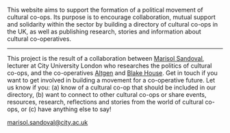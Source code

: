 This website aims to support the formation of a political movement of cultural co-ops. Its purpose is to encourage collaboration, mutual support and solidarity within the sector by building a directory of cultural co-ops in the UK, as well as publishing research, stories and information about cultural co-operatives. 

---

This project is the result of a collaboration between [Marisol Sandoval](https://www.city.ac.uk/people/academics/marisol-sandoval), lecturer at City University London who researches the politics of cultural co-ops, and the co-operatives [Altgen](http://www.altgen.org.uk/) and [Blake House](http://blake.house/). Get in touch if you want to get involved in building a movement for a co-operative future. Let us know if you: (a) know of a cultural co-op that should be included in our directory, (b) want to connect to other cultural co-ops or share events, resources, research, reflections and stories from the world of cultural co-ops, or (c) have anything else to say!

[marisol.sandoval@city.ac.uk](mailto:marisol.sandoval@city.ac.uk)
